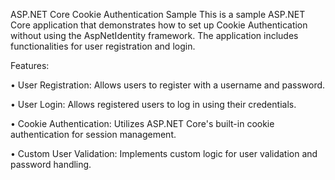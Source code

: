 ASP.NET Core Cookie Authentication Sample
This is a sample ASP.NET Core application that demonstrates how to set up Cookie Authentication without using the AspNetIdentity framework. The application includes functionalities for user registration and login.

Features:

• User Registration: Allows users to register with a username and password.

• User Login: Allows registered users to log in using their credentials.

• Cookie Authentication: Utilizes ASP.NET Core's built-in cookie authentication for session management.

• Custom User Validation: Implements custom logic for user validation and password handling.
